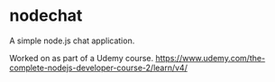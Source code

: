 # nodechat
A simple node.js chat application.

Worked on as part of a Udemy course.
https://www.udemy.com/the-complete-nodejs-developer-course-2/learn/v4/
